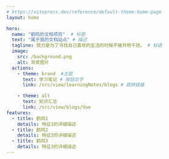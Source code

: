 ```yaml
---
# https://vitepress.dev/reference/default-theme-home-page
layout: home

hero:
  name: "鹤鸣的文档项目"  # 标题
  text: "属于我的文档站点" # 描述
  tagline: 努力是为了寻找自己喜欢的生活的时候不被外物干扰。 # 标语
  image:
    src: /background.png
    alt: 背景图片
  actions:
    - theme: brand  #主题
      text: 学习笔记 # 按钮文字
      link: /src/view/learningNotes/blogs # 跳转链接

    - theme: alt
      text: 知识汇总
      link: /src/view/blogs/Vue
features:
  - title: 鹤鸣1
    details: 特征1的详细描述
  - title: 鹤鸣2
    details: 特征2的详细描述
  - title: 鹤鸣3
    details: 特征3的详细描述
---
```


